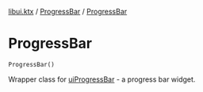 [libui.ktx](../README.md) / [ProgressBar](README.md) / [ProgressBar](-progress-bar.md)

# ProgressBar

`ProgressBar()`

Wrapper class for [uiProgressBar](../../libui/ui-progress-bar.md) - a progress bar widget.
